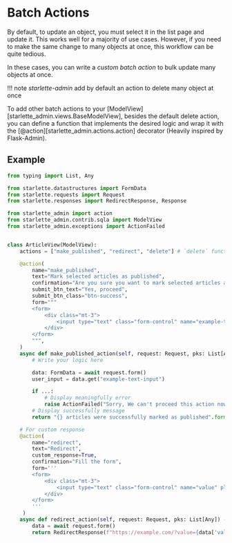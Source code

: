 # Batch Actions

By default, to update an object, you must select it in the list page and update it. This works well for a majority of
use cases. However, if you need to make the same change to many objects at once, this workflow can be quite tedious.

In these cases, you can write a *custom batch action* to bulk update many objects at once.

!!! note
    *starlette-admin* add by default an action to delete many object at once

To add other batch actions to your [ModelView][starlette_admin.views.BaseModelView], besides the default delete action, you can define a
function that implements the desired logic and wrap it with the [@action][starlette_admin.actions.action] decorator (Heavily inspired by Flask-Admin).

## Example
```python
from typing import List, Any

from starlette.datastructures import FormData
from starlette.requests import Request
from starlette.responses import RedirectResponse, Response

from starlette_admin import action
from starlette_admin.contrib.sqla import ModelView
from starlette_admin.exceptions import ActionFailed


class ArticleView(ModelView):
    actions = ["make_published", "redirect", "delete"] # `delete` function is added by default

    @action(
        name="make_published",
        text="Mark selected articles as published",
        confirmation="Are you sure you want to mark selected articles as published ?",
        submit_btn_text="Yes, proceed",
        submit_btn_class="btn-success",
        form="""
        <form>
            <div class="mt-3">
                <input type="text" class="form-control" name="example-text-input" placeholder="Enter value">
            </div>
        </form>
        """,
    )
    async def make_published_action(self, request: Request, pks: List[Any]) -> str:
        # Write your logic here

        data: FormData = await request.form()
        user_input = data.get("example-text-input")

        if ...:
            # Display meaningfully error
            raise ActionFailed("Sorry, We can't proceed this action now.")
        # Display successfully message
        return "{} articles were successfully marked as published".format(len(pks))

    # For custom response
    @action(
        name="redirect",
        text="Redirect",
        custom_response=True,
        confirmation="Fill the form",
        form='''
        <form>
            <div class="mt-3">
                <input type="text" class="form-control" name="value" placeholder="Enter value">
            </div>
        </form>
        '''
     )
    async def redirect_action(self, request: Request, pks: List[Any]) -> Response:
        data = await request.form()
        return RedirectResponse(f"https://example.com/?value={data['value']}")
```
